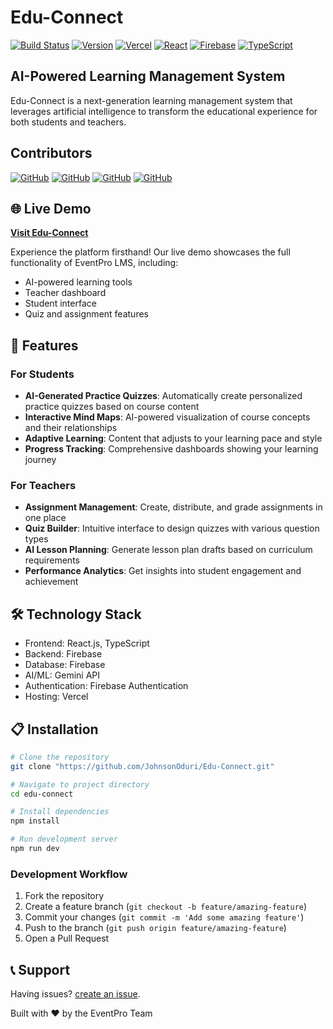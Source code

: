 # Edu-Connect

[![Build Status](https://img.shields.io/badge/build-passing-brightgreen.svg)]()
[![Version](https://img.shields.io/badge/version-1.0.0-blue.svg)]()
[![Vercel](https://img.shields.io/badge/vercel-deployed-000000.svg?style=flat&logo=vercel)](https://vercel.com)
[![React](https://img.shields.io/badge/react-18.3.1-61DAFB.svg?style=flat&logo=react)](https://reactjs.org/)
[![Firebase](https://img.shields.io/badge/firebase-FFCA28.svg?style=flat&logo=firebase)](https://firebase.google.com/)
[![TypeScript](https://img.shields.io/badge/typescript-5.5.3-3178C6.svg?style=flat&logo=typescript)](https://www.typescriptlang.org/)

## AI-Powered Learning Management System

Edu-Connect is a next-generation learning management system that leverages artificial intelligence to transform the educational experience for both students and teachers.

## Contributors 
[![GitHub](https://img.shields.io/badge/GitHub-IsaacRoy-informational?style=flat&logo=github&logoColor=white&color=181717)](https://github.com/IsaacRoy)
[![GitHub](https://img.shields.io/badge/GitHub-vishnunathasuresh-informational?style=flat&logo=github&logoColor=white&color=181717)](https://github.com/vishnunathasuresh)
[![GitHub](https://img.shields.io/badge/GitHub-JohnsonOduri-informational?style=flat&logo=github&logoColor=white&color=181717)](https://github.com/JohnsonOduri)
[![GitHub](https://img.shields.io/badge/GitHub-sahaja9707-informational?style=flat&logo=github&logoColor=white&color=181717)](https://github.com/sahaja9707)

## 🌐 Live Demo

**[Visit Edu-Connect](https://edu-connect-orpin.vercel.app)**

Experience the platform firsthand! Our live demo showcases the full functionality of EventPro LMS, including:
- AI-powered learning tools
- Teacher dashboard
- Student interface
- Quiz and assignment features

## 🚀 Features

### For Students
- **AI-Generated Practice Quizzes**: Automatically create personalized practice quizzes based on course content
- **Interactive Mind Maps**: AI-powered visualization of course concepts and their relationships
- **Adaptive Learning**: Content that adjusts to your learning pace and style
- **Progress Tracking**: Comprehensive dashboards showing your learning journey

### For Teachers
- **Assignment Management**: Create, distribute, and grade assignments in one place
- **Quiz Builder**: Intuitive interface to design quizzes with various question types
- **AI Lesson Planning**: Generate lesson plan drafts based on curriculum requirements
- **Performance Analytics**: Get insights into student engagement and achievement

## 🛠️ Technology Stack

- Frontend: React.js, TypeScript
- Backend: Firebase
- Database: Firebase
- AI/ML: Gemini API
- Authentication: Firebase Authentication
- Hosting: Vercel

## 📋 Installation

```bash
# Clone the repository
git clone "https://github.com/JohnsonOduri/Edu-Connect.git"

# Navigate to project directory
cd edu-connect

# Install dependencies
npm install

# Run development server
npm run dev
```

### Development Workflow

1. Fork the repository
2. Create a feature branch (`git checkout -b feature/amazing-feature`)
3. Commit your changes (`git commit -m 'Add some amazing feature'`)
4. Push to the branch (`git push origin feature/amazing-feature`)
5. Open a Pull Request

## 📞 Support

Having issues? [create an issue](https://github.com/JohnsonOduri/Edu-Connect/issues/new/choose).



Built with ❤️ by the EventPro Team

